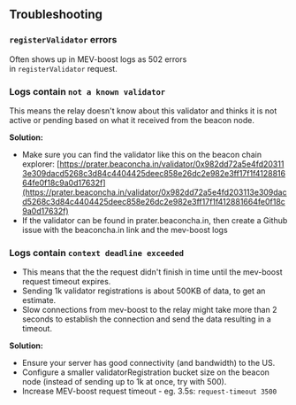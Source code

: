 ## Troubleshooting

### `registerValidator` errors

Often shows up in MEV-boost logs as 502 errors in `registerValidator` request.

### Logs contain `not a known validator`

This means the relay doesn't know about this validator and thinks it is not active or pending based on what it received from the beacon node.

**Solution:**

- Make sure you can find the validator like this on the beacon chain explorer: [https://prater.beaconcha.in/validator/0x982dd72a5e4fd203113e309dacd5268c3d84c4404425deec858e26dc2e982e3ff17f1f412881664fe0f18c9a0d17632f](https://prater.beaconcha.in/validator/0x982dd72a5e4fd203113e309dacd5268c3d84c4404425deec858e26dc2e982e3ff17f1f412881664fe0f18c9a0d17632f)
- If the validator can be found in prater.beaconcha.in, then create a Github issue with the beaconcha.in link and the mev-boost logs

### L**ogs contain `context deadline exceeded`**

- This means that the the request didn't finish in time until the mev-boost request timeout expires.
- Sending 1k validator registrations is about 500KB of data, to get an estimate.
- Slow connections from mev-boost to the relay might take more than 2 seconds to establish the connection and send the data resulting in a timeout.

**Solution:**

- Ensure your server has good connectivity (and bandwidth) to the US.
- Configure a smaller validatorRegistration bucket size on the beacon node (instead of sending up to 1k at once, try with 500).
- Increase MEV-boost request timeout - eg. 3.5s: `request-timeout 3500`